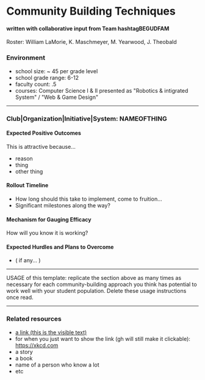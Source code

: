 # Community Building Techniques
#### written with collaborative input from Team hashtagBEGUDFAM
Roster: William LaMorie, K. Maschmeyer, M. Yearwood, J. Theobald

### Environment
* school size: ~ 45 per grade level
* school grade range: 6-12
* faculty count: .5
* courses: Computer Science I & II presented as "Robotics & intigrated System" / "Web & Game Design"

* * *

### Club|Organization|Initiative|System: NAMEOFTHING

#### Expected Positive Outcomes
This is attractive because...
* reason
* thing
* other thing

#### Rollout Timeline
* How long should this take to implement, come to fruition...
* Significant milestones along the way?

#### Mechanism for Gauging Efficacy
How will you know it is working?

#### Expected Hurdles and Plans to Overcome
* ( if any... )

* * *

USAGE of this template: replicate the section above as many times as necessary for each community-building approach you think has potential to work well with your student population. Delete these usage instructions once read.

* * *

### Related resources
* [a link (this is the visible text)](https://xkcd.com)
* for when you just want to show the link (gh will still make it clickable): https://xkcd.com
* a story
* a book
* name of a person who know a lot
* etc